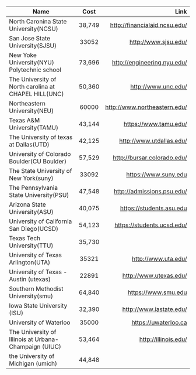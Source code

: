 
| Name        | Cost           | Link  |
| ------------- |:-------------:| -----:|  
North Caronina State University(NCSU)|38,749 |http://financialaid.ncsu.edu/
San Jose State University(SJSU)|33052|http://www.sjsu.edu/
New Yoke University(NYU) Polytechnic school|73,696|http://engineering.nyu.edu/
The University of North carolina at CHAPEL HILL(UNC)|50,360|http://www.unc.edu/
Northeastern University(NEU)|60000|http://www.northeastern.edu/
Texas A&M University(TAMU)|43,144|https://www.tamu.edu/
The University of texas at Dallas(UTD)|42,125|http://www.utdallas.edu/
University of Colorado Boulder(CU Boulder)|57,529|http://bursar.colorado.edu/
The State University of New York(suny)|33092|https://www.suny.edu
The Pennsylvania State University(PSU)|47,548|http://admissions.psu.edu/
Arizona State University(ASU)|40,075|https://students.asu.edu
University of California San Diego(UCSD)|54,123|https://students.ucsd.edu/
Texas Tech University(TTU)|35,730|
University of Texas Arlington(UTA)|35321|http://www.uta.edu/
University of Texas - Austin (utexas)|22891|http://www.utexas.edu/
 Southern Methodist University(smu)|64,840|https://www.smu.edu
Iowa State University (ISU)|32,390|http://www.iastate.edu/
University of Waterloo|35000|https://uwaterloo.ca
The University of Illinois at Urbana-Champaign (UIUC)|53,464|http://illinois.edu/
the University of Michigan (umich)|44,848|
